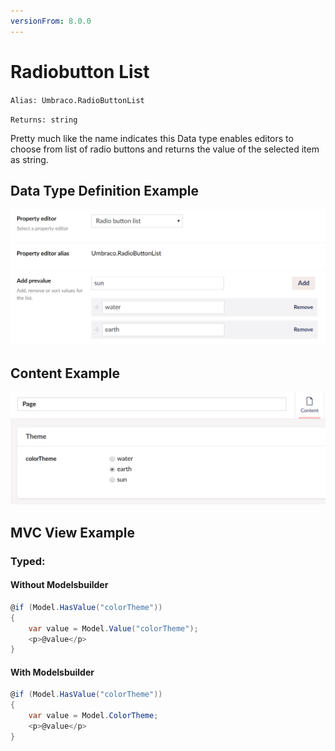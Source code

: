 ```yaml
---
versionFrom: 8.0.0
---
```


# Radiobutton List

`Alias: Umbraco.RadioButtonList`

`Returns: string`

Pretty much like the name indicates this Data type enables editors to choose from list of radio buttons and returns the value of the selected item as string.

## Data Type Definition Example

![Radiobutton List Data Type Definition](images/RadioButton-List-DataType-v8.png)

## Content Example 

![Radiobutton List Content](images/RadioButton-List-Content-v8.png)

## MVC View Example

### Typed:

#### Without Modelsbuilder
```csharp 
@if (Model.HasValue("colorTheme"))
{
    var value = Model.Value("colorTheme");
    <p>@value</p>
}
```

#### With Modelsbuilder
```csharp 
@if (Model.HasValue("colorTheme"))
{
    var value = Model.ColorTheme;
    <p>@value</p>
}
```



